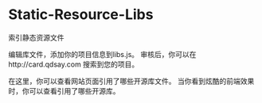 # Static-Resource-Libs
索引静态资源文件

编辑库文件，添加你的项目信息到libs.js。
审核后，你可以在http://card.qdsay.com 搜索到您的项目。

在这里，你可以查看网站页面引用了哪些开源库文件。
当你看到炫酷的前端效果时，你可以查看引用了哪些开源库。
